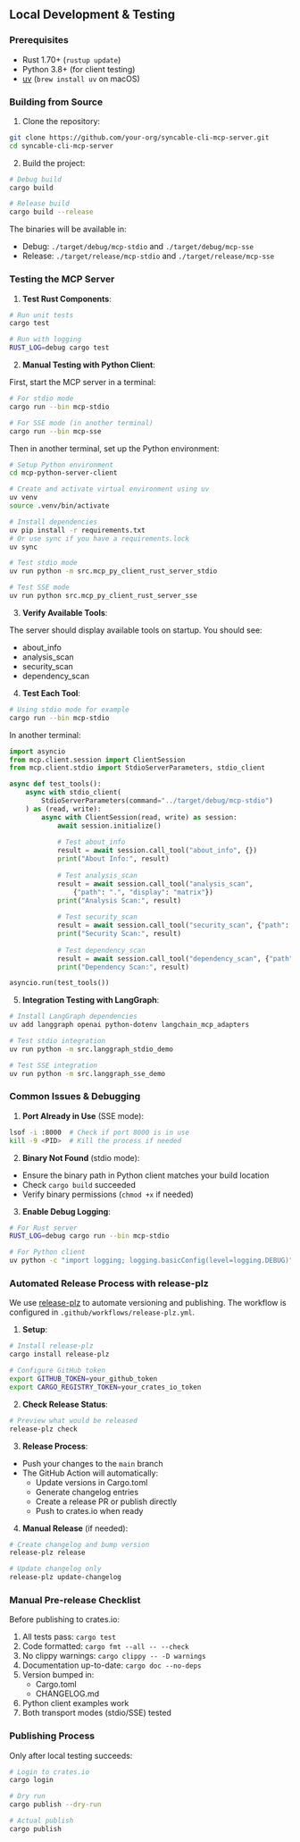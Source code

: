 ## Local Development & Testing

### Prerequisites

- Rust 1.70+ (`rustup update`)
- Python 3.8+ (for client testing)
- [uv](https://github.com/astral-sh/uv) (`brew install uv` on macOS)

### Building from Source

1. Clone the repository:
```bash
git clone https://github.com/your-org/syncable-cli-mcp-server.git
cd syncable-cli-mcp-server
```

2. Build the project:
```bash
# Debug build
cargo build

# Release build
cargo build --release
```

The binaries will be available in:
- Debug: `./target/debug/mcp-stdio` and `./target/debug/mcp-sse`  
- Release: `./target/release/mcp-stdio` and `./target/release/mcp-sse`

### Testing the MCP Server

1. **Test Rust Components**:
```bash
# Run unit tests
cargo test

# Run with logging
RUST_LOG=debug cargo test
```

2. **Manual Testing with Python Client**:

First, start the MCP server in a terminal:
```bash
# For stdio mode
cargo run --bin mcp-stdio

# For SSE mode (in another terminal)
cargo run --bin mcp-sse
```

Then in another terminal, set up the Python environment:

```bash
# Setup Python environment
cd mcp-python-server-client

# Create and activate virtual environment using uv
uv venv
source .venv/bin/activate

# Install dependencies
uv pip install -r requirements.txt
# Or use sync if you have a requirements.lock
uv sync

# Test stdio mode
uv run python -m src.mcp_py_client_rust_server_stdio

# Test SSE mode
uv run python src.mcp_py_client_rust_server_sse
```

3. **Verify Available Tools**:

The server should display available tools on startup. You should see:
- about_info
- analysis_scan
- security_scan
- dependency_scan

4. **Test Each Tool**:

```bash
# Using stdio mode for example
cargo run --bin mcp-stdio
```
In another terminal:
```python
import asyncio
from mcp.client.session import ClientSession
from mcp.client.stdio import StdioServerParameters, stdio_client

async def test_tools():
    async with stdio_client(
        StdioServerParameters(command="../target/debug/mcp-stdio")
    ) as (read, write):
        async with ClientSession(read, write) as session:
            await session.initialize()
            
            # Test about_info
            result = await session.call_tool("about_info", {})
            print("About Info:", result)
            
            # Test analysis_scan
            result = await session.call_tool("analysis_scan", 
                {"path": ".", "display": "matrix"})
            print("Analysis Scan:", result)
            
            # Test security_scan
            result = await session.call_tool("security_scan", {"path": "."})
            print("Security Scan:", result)
            
            # Test dependency_scan
            result = await session.call_tool("dependency_scan", {"path": "."})
            print("Dependency Scan:", result)

asyncio.run(test_tools())
```

5. **Integration Testing with LangGraph**:

```bash
# Install LangGraph dependencies
uv add langgraph openai python-dotenv langchain_mcp_adapters

# Test stdio integration
uv run python -m src.langgraph_stdio_demo

# Test SSE integration
uv run python -m src.langgraph_sse_demo
```

### Common Issues & Debugging

1. **Port Already in Use** (SSE mode):
```bash
lsof -i :8000  # Check if port 8000 is in use
kill -9 <PID>  # Kill the process if needed
```

2. **Binary Not Found** (stdio mode):
- Ensure the binary path in Python client matches your build location
- Check `cargo build` succeeded
- Verify binary permissions (`chmod +x` if needed)

3. **Enable Debug Logging**:
```bash
# For Rust server
RUST_LOG=debug cargo run --bin mcp-stdio

# For Python client
uv python -c "import logging; logging.basicConfig(level=logging.DEBUG)"
```

### Automated Release Process with release-plz

We use [release-plz](https://github.com/MarcoIeni/release-plz) to automate versioning and publishing. The workflow is configured in `.github/workflows/release-plz.yml`.

1. **Setup**:
```bash
# Install release-plz
cargo install release-plz

# Configure GitHub token
export GITHUB_TOKEN=your_github_token
export CARGO_REGISTRY_TOKEN=your_crates_io_token
```

2. **Check Release Status**:
```bash
# Preview what would be released
release-plz check
```

3. **Release Process**:
- Push your changes to the `main` branch
- The GitHub Action will automatically:
  - Update versions in Cargo.toml
  - Generate changelog entries
  - Create a release PR or publish directly
  - Push to crates.io when ready

4. **Manual Release** (if needed):
```bash
# Create changelog and bump version
release-plz release

# Update changelog only
release-plz update-changelog
```


### Manual Pre-release Checklist

Before publishing to crates.io:

1. All tests pass: `cargo test`
2. Code formatted: `cargo fmt --all -- --check`
3. No clippy warnings: `cargo clippy -- -D warnings`
4. Documentation up-to-date: `cargo doc --no-deps`
5. Version bumped in:
   - Cargo.toml
   - CHANGELOG.md
6. Python client examples work
7. Both transport modes (stdio/SSE) tested

### Publishing Process

Only after local testing succeeds:

```bash
# Login to crates.io
cargo login

# Dry run
cargo publish --dry-run

# Actual publish
cargo publish
```